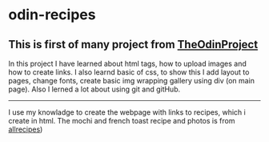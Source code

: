 # odin-recipes
This is first of many project from [TheOdinProject](https://www.theodinproject.com/)
---
In this project I have learned about html tags, how to upload images and how to create links.
I also learnd basic of css, to show this I add layout to pages, change fonts, create basic img wrapping gallery using div (on main page).
Also I lerned a lot about using git and gitHub.


---

I use my knowladge to create the webpage with links to recipes, which i create in html.
The mochi and french toast recipe and photos is from [allrecipes](https://www.allrecipes.com/))

